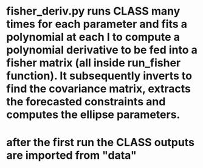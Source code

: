 # fisher_deriv.py runs CLASS many times for each parameter and fits a polynomial at each l to compute a polynomial derivative to be fed into a fisher matrix (all inside run_fisher function). It subsequently inverts to find the covariance matrix, extracts the forecasted constraints and computes the ellipse parameters.

# after the first run the CLASS outputs are imported from "data"
